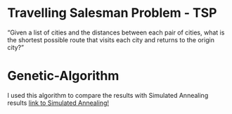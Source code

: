 # Travelling Salesman Problem - TSP
“Given a list of cities and the distances between each pair of cities, what is the shortest possible route that visits each city and returns to the origin city?”

# Genetic-Algorithm
I used this algorithm to compare the results with Simulated Annealing results 
[link to Simulated Annealing!](https://github.com/FawazQutami/Travelling-Salesman-Problem-Simulated-Annealing)


